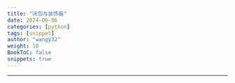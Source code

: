```yaml
---
title: "闭包与装饰器"
date: 2024-06-06
categories: [python]
tags: [snippet]
author: "wangy32"
weight: 10
BookToC: false
snippets: true
---
```



---
